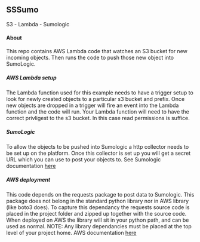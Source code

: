 ## SSSumo
S3 - Lambda - Sumologic

#### About
This repo contains AWS Lambda code that watches an S3 bucket for new incoming objects. Then runs the code to push those new object into SumoLogic.

##### AWS Lambda setup
The Lambda function used for this example needs to have a trigger setup to look for newly created objects to a particular s3 bucket and prefix. Once new objects are dropped in a trigger will fire an event into the Lambda function and the code will run.
Your Lambda function will need to have the correct privligest to the s3 bucket. In this case read permissions is suffice.

##### SumoLogic
To allow the objects to be pushed into Sumologic a http collector needs to be set up on the platform. Once this collector is set up you will get a secret URL which you can use to post your objects to. See Sumologic documentation [here](https://help.sumologic.com/Send_Data/Sources/02Sources_for_Hosted_Collectors/HTTP_Source/Upload_Data_to_an_HTTP_Source)

##### AWS deployment
This code depends on the requests package to post data to Sumologic. This package does not belong in the standard python library nor in AWS library (like boto3 does). To capture this dependancy the requests source code is placed in the project folder and zipped up together with the source code. When deployed on AWS the library will sit in your python path, and can be used as normal. NOTE: Any library dependancies must be placed at the top level of your project home. AWS documentation [here](http://docs.aws.amazon.com/lambda/latest/dg/lambda-python-how-to-create-deployment-package.html)
